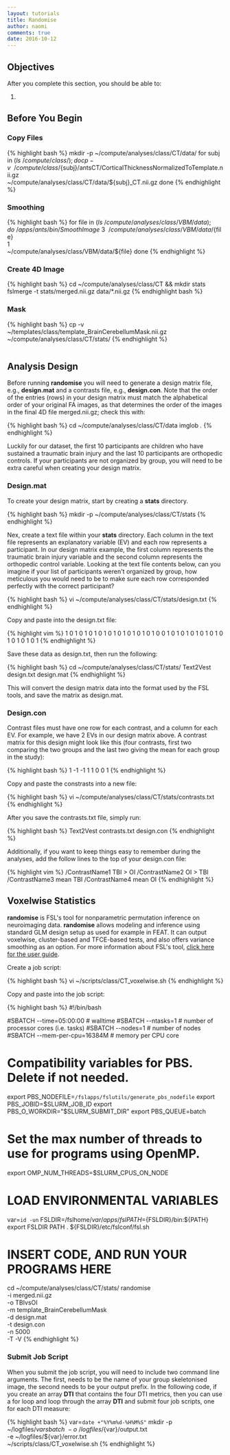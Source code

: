 ```yaml
---
layout: tutorials
title: Randomise
author: naomi
comments: true
date: 2016-10-12
---
```


## Objectives

After you complete this section, you should be able to:

1.

## Before You Begin

### Copy Files

{% highlight bash %}
mkdir -p ~/compute/analyses/class/CT/data/
for subj in $(ls ~/compute/class/); do
cp -v \
~/compute/class/${subj}/antsCT/CorticalThicknessNormalizedToTemplate.nii.gz \
~/compute/analyses/class/CT/data/${subj}_CT.nii.gz
done
{% endhighlight %}

### Smoothing

{% highlight bash %}
for file in $(ls ~/compute/analyses/class/VBM/data); do
~/apps/ants/bin/SmoothImage \
3 \
~/compute/analyses/class/VBM/data/${file} \
1 \
~/compute/analyses/class/VBM/data/${file}
done
{% endhighlight %}

### Create 4D Image

{% highlight bash %}
cd ~/compute/analyses/class/CT && mkdir stats
fslmerge -t stats/merged.nii.gz data/*.nii.gz
{% endhighlight bash %}

### Mask

{% highlight bash %}
cp -v \
~/templates/class/template_BrainCerebellumMask.nii.gz \
~/compute/analyses/class/CT/stats/
{% endhighlight %}

<img class="img-responsive" alt="" src="images/modulated.png">

## Analysis Design

Before running **randomise** you will need to generate a design matrix file, e.g., **design.mat** and a contrasts file, e.g., **design.con**. Note that the order of the entries (rows) in your design matrix must match the alphabetical order of your original FA images, as that determines the order of the images in the final 4D file merged.nii.gz; check this with:

{% highlight bash %}
cd ~/compute/analyses/class/CT/data
imglob *.*
{% endhighlight %}

Luckily for our dataset, the first 10 participants are children who have sustained a traumatic brain injury and the last 10 participants are orthopedic controls. If your participants are not organized by group, you will need to be extra careful when creating your design matrix.

### Design.mat

To create your design matrix, start by creating a **stats** directory.

{% highlight bash %}
mkdir -p ~/compute/analyses/class/CT/stats
{% endhighlight %}

Nex, create a text file within your **stats** directory. Each column in the text file represents an explanatory variable (EV) and each row represents a participant. In our design matrix example, the first column represents the traumatic brain injury variable and the second column represents the orthopedic control variable. Looking at the text file contents below, can you imagine if your list of participants weren't organized by group, how meticulous you would need to be to make sure each row corresponded perfectly with the correct participant?

{% highlight bash %}
vi ~/compute/analyses/class/CT/stats/design.txt
{% endhighlight %}

Copy and paste into the design.txt file:

{% highlight vim %}
1	0
1	0
1	0
1	0
1	0
1	0
1	0
1	0
1	0
1	0
0	1
0	1
0	1
0	1
0	1
0	1
0	1
0	1
0	1
0	1
{% endhighlight %}

Save these data as design.txt, then run the following:

{% highlight bash %}
cd ~/compute/analyses/class/CT/stats/
Text2Vest design.txt design.mat
{% endhighlight %}

This will convert the design matrix data into the format used by the FSL tools, and save the matrix as design.mat.

### Design.con

Contrast files must have one row for each contrast, and a column for each EV. For example, we have 2 EVs in our design matrix above. A contrast matrix for this design might look like this (four contrasts, first two comparing the two groups and the last two giving the mean for each group in the study):

{% highlight bash %}
1 -1
-1 1
1 0
0 1
{% endhighlight %}

Copy and paste the constrasts into a new file:

{% highlight bash %}
vi ~/compute/analyses/class/CT/stats/contrasts.txt
{% endhighlight %}

After you save the contrasts.txt file, simply run:

{% highlight bash %}
Text2Vest contrasts.txt design.con
{% endhighlight %}

Additionally, if you want to keep things easy to remember during the analyses, add the follow lines to the top of your design.con file:

{% highlight vim %}
/ContrastName1	TBI > OI
/ContrastName2	OI > TBI
/ContrastName3	mean TBI
/ContrastName4	mean OI
{% endhighlight %}

## Voxelwise Statistics

**randomise** is FSL's tool for nonparametric permutation inference on neuroimaging data. **randomise** allows modeling and inference using standard GLM design setup as used for example in FEAT. It can output voxelwise, cluster-based and TFCE-based tests, and also offers variance smoothing as an option. For more information about FSL's tool, [click here for the user guide](http://fsl.fmrib.ox.ac.uk/fsl/fslwiki/Randomise/UserGuide).

Create a job script:

{% highlight bash %}
vi ~/scripts/class/CT_voxelwise.sh
{% endhighlight %}

Copy and paste into the job script:

{% highlight bash %}
#!/bin/bash

#SBATCH --time=05:00:00   # walltime
#SBATCH --ntasks=1   # number of processor cores (i.e. tasks)
#SBATCH --nodes=1   # number of nodes
#SBATCH --mem-per-cpu=16384M  # memory per CPU core

# Compatibility variables for PBS. Delete if not needed.
export PBS_NODEFILE=`/fslapps/fslutils/generate_pbs_nodefile`
export PBS_JOBID=$SLURM_JOB_ID
export PBS_O_WORKDIR="$SLURM_SUBMIT_DIR"
export PBS_QUEUE=batch

# Set the max number of threads to use for programs using OpenMP.
export OMP_NUM_THREADS=$SLURM_CPUS_ON_NODE

# LOAD ENVIRONMENTAL VARIABLES
var=`id -un`
FSLDIR=/fslhome/$var/apps/fsl
PATH=${FSLDIR}/bin:${PATH}
export FSLDIR PATH
. ${FSLDIR}/etc/fslconf/fsl.sh

# INSERT CODE, AND RUN YOUR PROGRAMS HERE
cd ~/compute/analyses/class/CT/stats/
randomise \
-i merged.nii.gz \
-o TBIvsOI \
-m template_BrainCerebellumMask \
-d design.mat \
-t design.con \
-n 5000 \
-T -V
{% endhighlight %}

### Submit Job Script

When you submit the job script, you will need to include two command line arguments. The first, needs to be the name of your group skeletonised image, the second needs to be your output prefix. In the following code, if you create an array **DTI** that contains the four DTI metrics, then you can use a for loop and loop through the array **DTI** and submit four job scripts, one for each DTI measure:

{% highlight bash %}
var=`date +"%Y%m%d-%H%M%S"`
mkdir -p ~/logfiles/${var}
sbatch \
-o ~/logfiles/${var}/output.txt \
-e ~/logfiles/${var}/error.txt \
~/scripts/class/CT_voxelwise.sh
{% endhighlight %}
